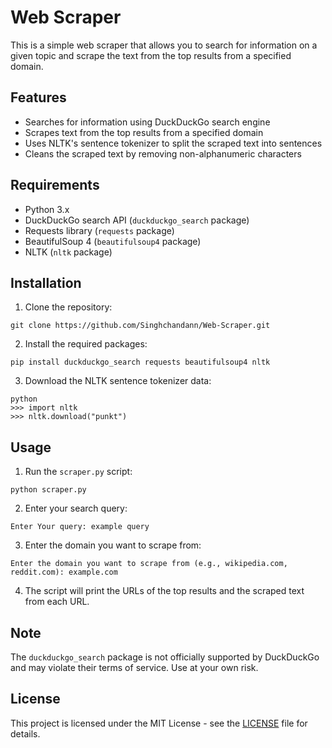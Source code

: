 # Web Scraper

This is a simple web scraper that allows you to search for information on a given topic and scrape the text from the top results from a specified domain.

## Features

- Searches for information using DuckDuckGo search engine
- Scrapes text from the top results from a specified domain
- Uses NLTK's sentence tokenizer to split the scraped text into sentences
- Cleans the scraped text by removing non-alphanumeric characters

## Requirements

- Python 3.x
- DuckDuckGo search API (`duckduckgo_search` package)
- Requests library (`requests` package)
- BeautifulSoup 4 (`beautifulsoup4` package)
- NLTK (`nltk` package)

## Installation

1. Clone the repository:
```
git clone https://github.com/Singhchandann/Web-Scraper.git
```
2. Install the required packages:
```
pip install duckduckgo_search requests beautifulsoup4 nltk
```
3. Download the NLTK sentence tokenizer data:
```
python
>>> import nltk
>>> nltk.download("punkt")
```

## Usage

1. Run the `scraper.py` script:
```
python scraper.py
```
2. Enter your search query:
```
Enter Your query: example query
```
3. Enter the domain you want to scrape from:
```
Enter the domain you want to scrape from (e.g., wikipedia.com, reddit.com): example.com
```
4. The script will print the URLs of the top results and the scraped text from each URL.

## Note

The `duckduckgo_search` package is not officially supported by DuckDuckGo and may violate their terms of service. Use at your own risk.

## License

This project is licensed under the MIT License - see the [LICENSE](LICENSE) file for details.
